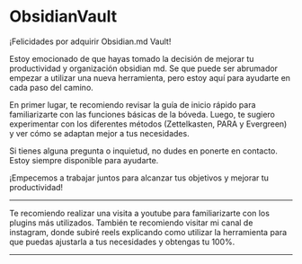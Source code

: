 # ObsidianVault

¡Felicidades por adquirir Obsidian.md Vault!

Estoy emocionado de que hayas tomado la decisión de mejorar tu productividad y organización obsidian md. Se que puede ser abrumador empezar a utilizar una nueva herramienta, pero estoy aquí para ayudarte en cada paso del camino.

En primer lugar, te recomiendo revisar la guía de inicio rápido para familiarizarte con las funciones básicas de la bóveda. Luego, te sugiero experimentar con los diferentes métodos (Zettelkasten, PARA y Evergreen) y ver cómo se adaptan mejor a tus necesidades.

Si tienes alguna pregunta o inquietud, no dudes en ponerte en contacto. Estoy siempre disponible para ayudarte.

¡Empecemos a trabajar juntos para alcanzar tus objetivos y mejorar tu productividad!

---


Te recomiendo realizar una visita a youtube para familiarizarte con los plugins más utilizados.
También te recomiendo visitar mi canal de instagram, donde subiré reels explicando como utilizar la herramienta para que puedas ajustarla a tus necesidades y obtengas tu 100%.

<link rel="stylesheet" href="https://cdnjs.cloudflare.com/ajax/libs/font-awesome/5.15.1/css/all.min.css">

<a href="https://twitter.com/your-username" target="_blank">
  <i class="fab fa-twitter fa-2x"></i>
</a>

<link rel="stylesheet" href="https://cdnjs.cloudflare.com/ajax/libs/font-awesome/5.15.1/css/all.min.css">

<a href="https://instagram.com/your-username" target="_blank">
  <i class="fab fa-instagram fa-2x"></i>
</a>

---

